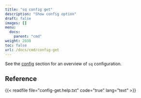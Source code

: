 ```yaml
---
title: "sq config get"
description: "Show config option"
draft: false
images: []
menu:
  docs:
    parent: "cmd"
weight: 2038
toc: false
url: /docs/cmd/config-get
---
```

See the [config](/docs/config) section for an overview of `sq` configuration.

## Reference

{{< readfile file="config-get.help.txt" code="true" lang="text" >}}

